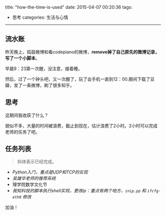 title: "how-the-time-is-used"
date: 2015-04-07 00:20:36
tags: 
- 思考
categories: 生活与心情
---

## 流水账

昨天晚上，捣鼓微博和看codepiano的微博，**remove掉了自己原先的微博记录，写了一个小脚本**。

早晨9：23第一次醒，没注意，接着睡。

然后，过了一个钟头吧，又一次醒了，玩了会手机一直到12：00.期间下载了豆瓣，发了一条微博，刷了很多知乎。


## 思考

这期间我收获了什么？

貌似不多，大量的时间被浪费，截止到现在，估计浪费了2小时。2小时可以完成老师的任务了吧。

## 任务列表
>斜体表示已经完成。

- *Python入门，重点是UDP和TCP的实现*
- *吴雄华老师的推荐系统*
- 理学院数学文化节
- *我知科技的脚本执行shell实现，更改ip：重点有两个地方，`inip.pp` 和 `ifcfg-eth0` 修改*


加油！


